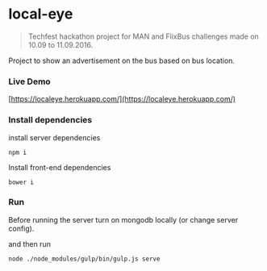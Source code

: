 # local-eye

> Techfest hackathon project for MAN and FlixBus challenges made on 10.09 to 11.09.2016.

Project to show an advertisement on the bus based on bus location.

### Live Demo

[https://localeye.herokuapp.com/](https://localeye.herokuapp.com/)

### Install dependencies

install server dependencies 

```
npm i
```

Install front-end dependencies

```
bower i
```

### Run

Before running the server turn on mongodb locally (or change server config). 

and then run

```
node ./node_modules/gulp/bin/gulp.js serve
```


